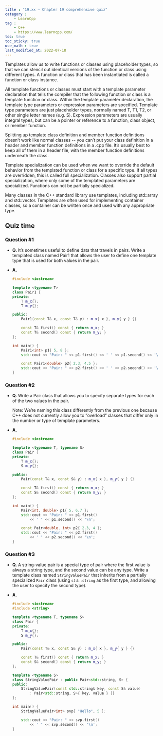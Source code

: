 ```yaml
---
title : "19.xx — Chapter 19 comprehensive quiz"
category :
    - LearnCpp
tag : 
    - C++
    - https://www.learncpp.com/
toc: true  
toc_sticky: true
use_math : true
last_modified_at: 2022-07-18
---
```



Templates allow us to write functions or classes using placeholder types, so that we can stencil out identical versions of the function or class using different types. A function or class that has been instantiated is called a function or class instance.

All template functions or classes must start with a template parameter declaration that tells the compiler that the following function or class is a template function or class. Within the template parameter declaration, the template type parameters or expression parameters are specified. Template type parameters are just placeholder types, normally named T, T1, T2, or other single letter names (e.g. S). Expression parameters are usually integral types, but can be a pointer or reference to a function, class object, or member function.

Splitting up template class definition and member function definitions doesn’t work like normal classes -- you can’t put your class definition in a header and member function definitions in a .cpp file. It’s usually best to keep all of them in a header file, with the member function definitions underneath the class.

Template specialization can be used when we want to override the default behavior from the templated function or class for a specific type. If all types are overridden, this is called full specialization. Classes also support partial specialization, where only some of the templated parameters are specialized. Functions can not be partially specialized.

Many classes in the C++ standard library use templates, including std::array and std::vector. Templates are often used for implementing container classes, so a container can be written once and used with any appropriate type.


## Quiz time


### Question #1

- **Q.** It’s sometimes useful to define data that travels in pairs. Write a templated class named Pair1 that allows the user to define one template type that is used for both values in the pair.

- **A.** 

    ```c++
    #include <iostream>

    template <typename T>
    class Pair1 {
    private:
        T m_x{};
        T m_y{};

    public:
        Pair1(const T& x, const T& y) : m_x{ x }, m_y{ y } {}

        const T& first() const { return m_x; }
        const T& second() const { return m_y; }
    };

    int main() {
        Pair1<int> p1{ 5, 8 };
        std::cout << "Pair: " << p1.first() << ' ' << p1.second() << '\n';

        const Pair1<double> p2{ 2.3, 4.5 };
        std::cout << "Pair: " << p2.first() << ' ' << p2.second() << '\n';
    }
    ```


### Question #2

- **Q.** Write a Pair class that allows you to specify separate types for each of the two values in the pair.

    Note: We’re naming this class differently from the previous one because C++ does not currently allow you to “overload” classes that differ only in the number or type of template parameters.

- **A.** 

    ```c++
    #include <iostream>

    template <typename T, typename S>
    class Pair {
    private:
        T m_x{};
        S m_y{};

    public:
        Pair(const T& x, const S& y) : m_x{ x }, m_y{ y } {}

        const T& first() const { return m_x; }
        const S& second() const { return m_y; }
    };

    int main() {
        Pair<int, double> p1{ 5, 6.7 };
        std::cout << "Pair: " << p1.first()
            << ' ' << p1.second() << '\n';

        const Pair<double, int> p2{ 2.3, 4 };
        std::cout << "Pair: " << p2.first()
            << ' ' << p2.second() << '\n';
    }
    ```


### Question #3

- **Q.** A string-value pair is a special type of pair where the first value is always a string type, and the second value can be any type. Write a template class named `StringValuePair` that inherits from a partially specialized `Pair` class (using `std::string` as the first type, and allowing the user to specify the second type).

- **A.** 

    ```c++
    #include <iostream>
    #include <string>

    template <typename T, typename S>
    class Pair {
    private:
        T m_x{};
        S m_y{};

    public:
        Pair(const T& x, const S& y) : m_x{ x }, m_y{ y } {}

        const T& first() const { return m_x; }
        const S& second() const { return m_y; }
    };

    template <typename S>
    class StringValuePair : public Pair<std::string, S> {
    public:
        StringValuePair(const std::string& key, const S& value)
            : Pair<std::string, S>{ key, value } {}
    };

    int main() {
        StringValuePair<int> svp{ "Hello", 5 };

        std::cout << "Pair: " << svp.first()
            << ' ' << svp.second() << '\n';
    }
    ```
